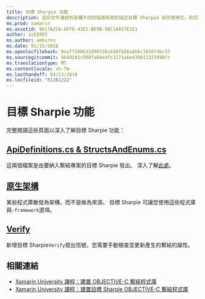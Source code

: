 ```yaml
---
title: 目標 Sharpie 功能
description: 這份文件連結到各種不同的指南有助於描述目標 Sharpie 如何使用它，和它所產生的輸出。
ms.prod: xamarin
ms.assetid: 9A17A2C6-AFFD-41E2-BE9B-9BC1AA57E1E1
author: asb3993
ms.author: amburns
ms.date: 01/15/2016
ms.openlocfilehash: 8eaff208632d907d8c630f696adbbc1856f4bc57
ms.sourcegitcommit: 4b402d1c508fa84e4fc3171a6e43b811323948fc
ms.translationtype: MT
ms.contentlocale: zh-TW
ms.lasthandoff: 04/23/2019
ms.locfileid: "61261222"
---
```

# <a name="objective-sharpie-features"></a>目標 Sharpie 功能

完整閱讀這些頁面以深入了解目標 Sharpie 功能：

## <a name="apidefinitionscs--structsandenumscsapidefinitions-structsandenumsmd"></a>[**ApiDefinitions.cs & StructsAndEnums.cs**](apidefinitions-structsandenums.md)

這兩個檔案是由要納入繫結專案的目標 Sharpie 發出。 深入了解[此處](apidefinitions-structsandenums.md)。

## <a name="native-frameworksnative-frameworksmd"></a>[**原生架構**](native-frameworks.md)

某些程式庫散發為架構，而不是做為來源。
目標 Sharpie 可讓您使用這些程式庫與`-framework`選項。

## <a name="verifyverifymd"></a>[**Verify**](verify.md)

新增目標 Sharpie`Verify`發出信號，您需要手動檢查並更新產生的繫結的屬性。 

## <a name="related-links"></a>相關連結

- [Xamarin University 課程：建置 OBJECTIVE-C 繫結程式庫](https://university.xamarin.com/classes/track/all#building-an-objective-c-bindings-library)
- [Xamarin University 課程：建置目標 Sharpie OBJECTIVE-C 繫結程式庫](https://university.xamarin.com/classes/track/all#build-an-objective-c-bindings-library-with-objective-sharpie)

